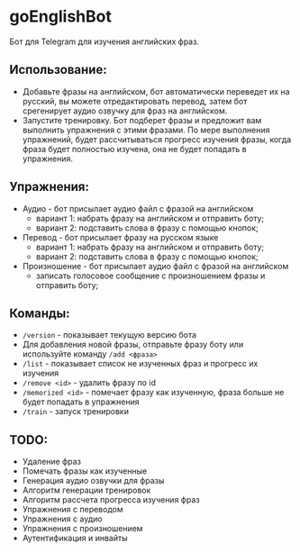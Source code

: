 # goEnglishBot
Бот для Telegram для изучения английских фраз.

## Использование:
* Добавьте фразы на английском, бот автоматически переведет их на русский, вы можете отредактировать перевод, затем бот срегенирует аудио озвучку для фраз на английском.
* Запустите тренировку. Бот подберет фразы и предложит вам выполнить упражнения с этими фразами. По мере выполнения упражнений, будет рассчитываться прогресс изучения фразы, когда фраза будет полностью изучена, она не будет попадать в упражнения.

## Упражнения:
* Аудио - бот присылает аудио файл с фразой на английском
  * вариант 1: набрать фразу на английском и отправить боту;
  * вариант 2: подставить слова в фразу с помощью кнопок;
* Перевод - бот присылает фразу на русском языке
  * вариант 1: набрать фразу на английском и отправить боту;
  * вариант 2: подставить слова в фразу с помощью кнопок;
* Произношение - бот присылает аудио файл с фразой на английском
  * записать голосовое сообщение с произношением фразы и отправить боту;


## Команды:
* `/version` - показывает текущую версию бота
* Для добавления новой фразы, отправьте фразу боту или используйте команду `/add <фраза>`
* `/list` - показывает список не изученных фраз и прогресс их изучения
* `/remove <id>` - удалить фразу по id
* `/memorized <id>` - помечает фразу как изученную, фраза больше не будет попадать в упражнения
* `/train` - запуск тренировки

## TODO:
* Удаление фраз
* Помечать фразы как изученные
* Генерация аудио озвучки для фразы
* Алгоритм генерации тренировок
* Алгоритм рассчета прогресса изучения фраз
* Упражнения с переводом
* Упражнения с аудио
* Упражнения с произношением
* Аутентификация и инвайты
